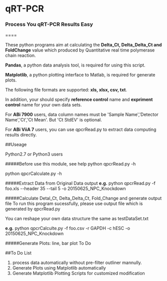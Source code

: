 # qRT-PCR 

### Process You qRT-PCR Results Easy  
====


     
These python programs aim at calculating the **Delta_Ct, Delta_Delta_Ct and FoldChange** value which
produced by Quantitative real time polymerase chain reaction.
    
**Pandas**, a python data analysis tool, is required for using this script.

**Matplotlib**, a python plotting interface to Matlab, is required for generate plots.
    
The following file formats are supported: **xls, xlsx, csv, txt**. 
    
In addition, your should specify **reference control** name and **expriment control** name for your own data sets.
    
For **ABi 7900** users, data column names must be 'Sample Name','Detector Name','Ct','Ct Mean'. But 'Ct StdEV' is optional.

For **ABi ViiA 7** users, you can use qpcrRead.py to extract data computing results directly.

##Useage

Python2.7 or Python3 users

#####Before use this module, see help
python qpcrRead.py -h 

python qpcrCalculate.py -h

#####Extract Data from Original Data output
**e.g.** python qpcrRead.py -f foo.xls --header 35 --tail 5  -o 20150625_NPC_Knockdown

#####Calculate Detal_Ct, Delta_Delta_Ct, Fold_Change and generate output file
To run this program sucessfully, please use output file which is generated by qpcrRead.py

You can reshape your own data structure the same as testDataSet.txt

**e.g.** python qpcrCalculte.py -f foo.csv -r GAPDH -c hESC -o 20150625_NPC_Knockdown

#####Generate Plots: line, bar plot
To Do

##To Do List

1. process data automatically without pre-filter outliner mannully.
2. Generate Plots using Matplotlib automatically 
3. Generate Matplotlib Plotting Scripts for customized modification

